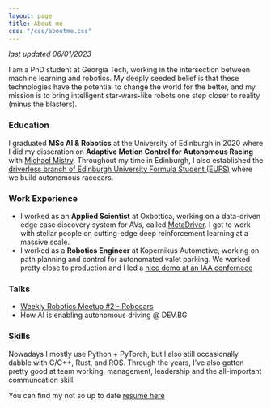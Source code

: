 ```yaml
---
layout: page
title: About me
css: "/css/aboutme.css"
---
```


*last updated 06/01/2023*

I am a PhD student at Georgia Tech, working in the intersection between machine learning and robotics. My deeply
seeded belief is that these technologies have the potential to change the world for the better, and my mission is to
bring intelligent star-wars-like robots one step closer to reality (minus the blasters).

### Education
I graduated **MSc AI & Robotics** at the University of Edinburgh in 2020 where I did my disseration on
**Adaptive Motion Control for Autonomous Racing** with [Michael Mistry](https://www.edinburgh-robotics.org/academics/michael-mistry). Throughout my time in Edinburgh, I also established the [driverless branch of Edinburgh University Formula Student (EUFS)](/2020-06-19-formula-student/) where we build autonomous racecars.

### Work Experience
- I worked as an **Applied Scientist** at Oxbottica, working on a data-driven edge case discovery system for AVs, called [MetaDriver](https://www.oxbotica.com/insight/oxbotica-metadriver-uses-metaverse-to-detect-rare-and-unusual-scenarios-1000-times-faster-than-actual-driving/). I got to work with stellar people on cutting-edge deep reinforcement learning at a massive scale.
- I worked as a **Robotics Engineer** at Kopernikus Automotive, working on path planning and control for autonomated valet parking. We worked pretty close to production and I led a [nice demo at an IAA confernece](/2021-10-01-iaa)

### Talks
- [Weekly Robotics Meetup #2 - Robocars](https://youtu.be/nNWgXSi-lds)
- How AI is enabling autonomous driving @ DEV.BG


### Skills
Nowadays I mostly use Python + PyTorch, but I also still occasionally dabble with C/C++, Rust, and ROS. Through the years, I've also gotten pretty good at team working, management, leadership and the all-important communcation skill.

You can find my not so up to date [resume here](/files/ignat_georgiev_resume.pdf)
